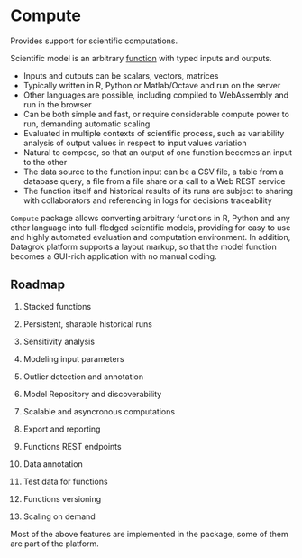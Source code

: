 # Compute

Provides support for scientific computations.

Scientific model is an arbitrary [function](https://datagrok.ai/help/overview/functions/function) with typed inputs and outputs.

* Inputs and outputs can be scalars, vectors, matrices
* Typically written in R, Python or Matlab/Octave and run on the server
* Other languages are possible, including compiled to WebAssembly and run in the browser
* Can be both simple and fast, or require considerable compute power to run, demanding
  automatic scaling
* Evaluated in multiple contexts of scientific process, such as variability analysis
  of output values in respect to input values variation
* Natural to compose, so that an output of one function becomes an input to the other
* The data source to the function input can be a CSV file, a table from a database query,
  a file from a file share or a call to a Web REST service
* The function itself and historical results of its runs are subject to sharing with
  collaborators and referencing in logs for decisions traceability

`Compute` package allows converting arbitrary functions in R, Python and any other language
into full-fledged scientific models, providing for easy to use and highly automated evaluation
and computation environment. In addition, Datagrok platform supports a layout markup, so that
the model function becomes a GUI-rich application with no manual coding.

## Roadmap

1. Stacked functions

2. Persistent, sharable historical runs

3. Sensitivity analysis

4. Modeling input parameters

5. Outlier detection and annotation

6. Model Repository and discoverability

7. Scalable and asyncronous computations

8. Export and reporting

9. Functions REST endpoints

10. Data annotation

11. Test data for functions

12. Functions versioning

13. Scaling on demand

Most of the above features are implemented in the package, some of them are part of the platform.
